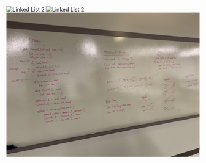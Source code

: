 ![Linked List 2](../assets/linkedlist1.jpg)
![Linked List 2](../assets/linkedlist2.jpg)
![Linked List 3](../assets/linkedlist3.jpg)
